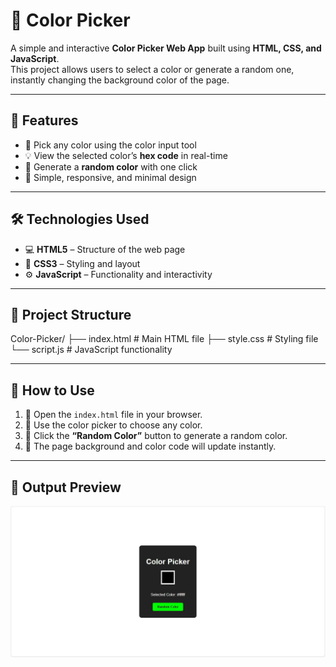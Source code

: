 # 🎨  Color Picker

A simple and interactive **Color Picker Web App** built using **HTML, CSS, and JavaScript**.  
This project allows users to select a color or generate a random one, instantly changing the background color of the page.

---

## 🌟  Features

- 🎯 Pick any color using the color input tool  
- 💡 View the selected color’s **hex code** in real-time  
- 🎲 Generate a **random color** with one click  
- 🧩 Simple, responsive, and minimal design  

---

## 🛠️  Technologies Used

- 💻 **HTML5** – Structure of the web page  
- 🎨 **CSS3** – Styling and layout  
- ⚙️ **JavaScript** – Functionality and interactivity  

---

## 📁  Project Structure

Color-Picker/
├── index.html # Main HTML file
├── style.css # Styling file
└── script.js # JavaScript functionality

---

## 🚀   How to Use

1. 📂 Open the `index.html` file in your browser.  
2. 🎨 Use the color picker to choose any color.  
3. 🎲 Click the **“Random Color”** button to generate a random color.  
4. 🌈 The page background and color code will update instantly.  

---

## 📸  Output Preview

![Color Picker Output](https://github.com/Prajnapunya09/Color-Picker/blob/main/Color%20picker%20output%20img.jpg)
